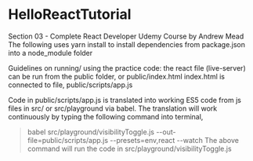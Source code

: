 # HelloReactTutorial
Section 03 - Complete React Developer Udemy Course by Andrew Mead
The following uses yarn install to install dependencies from package.json into a node_module folder

Guidelines on running/ using the practice code:
the react file (live-server) can be run from the public folder, or public/index.html
index.html is connected to file, public/scripts/app.js

Code in public/scripts/app.js is translated into working ES5 code from js files in  src/ or src/playground via babel.
The translation will work continuously by typing the following command into terminal,
> babel src/playground/visibilityToggle.js --out-file=public/scripts/app.js --presets=env,react --watch
The above command will run the code in src/playground/visibilityToggle.js
